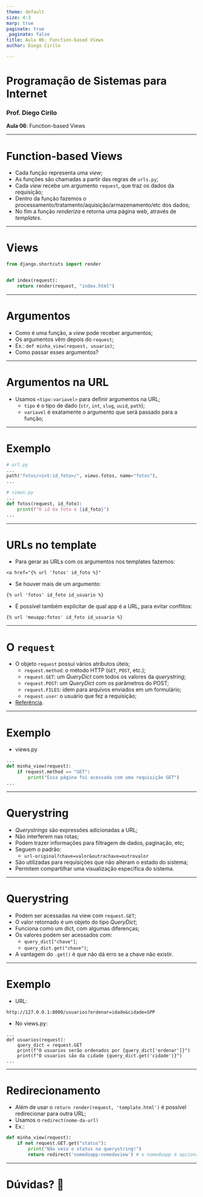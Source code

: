 ```yaml
---
theme: default
size: 4:3
marp: true
paginate: true
_paginate: false
title: Aula 06: Function-based Views
author: Diego Cirilo

---
```

<style>
img {
  display: block;
  margin: 0 auto;
}
</style>

# <!-- fit --> Programação de Sistemas para Internet

### Prof. Diego Cirilo

**Aula 06**: Function-based Views

---
# Function-based Views
- Cada função representa uma *view*;
- As funções são chamadas a partir das regras de `urls.py`;
- Cada *view* recebe um argumento `request`, que traz os dados da requisição;
- Dentro da função fazemos o processamento/tratamento/aquisição/armazenamento/etc dos dados;
- No fim a função *renderiza* e retorna uma página web, através de *templates*.

---
# Views
```python
from django.shortcuts import render


def index(request):
    return render(request, "index.html")

```

---
# Argumentos
- Como é uma função, a *view* pode receber argumentos;
- Os argumentos vêm depois do `request`;
- Ex.: `def minha_view(request, usuario)`;
- Como passar esses argumentos?

---
# Argumentos na URL
- Usamos `<tipo:variavel>` para definir argumentos na URL;
    - `tipo` é o tipo de dado (`str`, `int`, `slug`, `uuid`, `path`);
    - `variavel` é exatamente o argumento que será passado para a função;

---
# Exemplo
```python
# url.py
...
path("fotos/<int:id_foto>/", views.fotos, name="fotos"),
...

# views.py
...
def fotos(request, id_foto):
    print(f"O id da foto é {id_foto}")
...

```
---
# URLs no template
- Para gerar as URLs com os argumentos nos templates fazemos:
```django
<a href="{% url 'fotos' id_foto %}"
```
- Se houver mais de um argumento:
```django
{% url 'fotos' id_foto id_usuario %}
```
- É possível também explicitar de qual app é a URL, para evitar conflitos:
```django
{% url 'meuapp:fotos' id_foto id_usuario %}
```

---
# O `request`
- O objeto `request` possui vários atributos úteis;
    - `request.method`: o método HTTP (`GET`, `POST`, etc.);
    - `request.GET`: um *QueryDict* com todos os valores da *querystring*;
    - `request.POST`: um *QueryDict* com os parâmetros do POST;
    - `request.FILES`: idem para arquivos enviados em um formulário;
    - `request.user`: o usuário que fez a requisição;
- [Referência](https://docs.djangoproject.com/en/5.1/ref/request-response/#httprequest-objects).

---
# Exemplo
- views.py
```python
...
def minha_view(request):
    if request.method == "GET":
        print("Essa página foi acessada com uma requisição GET")
...
```

---
# Querystring
- *Querystrings* são expressões adicionadas a URL;
- Não interferem nas rotas;
- Podem trazer informações para filtragem de dados, paginação, etc;
- Seguem o padrão:
    - `url-original?chave=valor&outrachave=outrovalor`
- São utilizadas para requisições que não alteram o estado do sistema;
- Permitem compartilhar uma visualização específica do sistema.

---
# Querystring
- Podem ser acessadas na view com `request.GET`;
- O valor retornado é um objeto do tipo *QueryDict*;
- Funciona como um dict, com algumas diferenças;
- Os valores podem ser acessados com:
    - `query_dict["chave"]`;
    - `query_dict.get("chave")`;
- A vantagem do `.get()` é que não dá erro se a chave não existir.

---
# Exemplo
- URL: 
```
http://127.0.0.1:8000/usuarios?ordenar=idade&cidade=SPP
```
- No views.py:
```
...
def usuarios(request):
    query_dict = request.GET
    print(f"O usuarios serão ordenados por {query_dict['ordenar']}")
    print(f"O usuarios são da cidade {query_dict.get('cidade')}")
...
```

---
# Redirecionamento
- Além de usar o `return render(request, 'template.html')` é possível redirecionar para outra URL;
- Usamos o `redirect(nome-da-url)`
- Ex.:
```python
def minha_view(request):
    if not request.GET.get("status"):
        print("Não veio o status na querystring!")
        return redirect('nomedoapp:nomedaview') # o nomedoapp é opcional!
```

---

# <!--fit--> Dúvidas? 🤔
